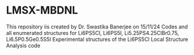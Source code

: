 # LMSX-MBDNL
This repository iis created by Dr. Swastika Banerjee on 15/11/24
Codes and all enumerated structures for Li6PS5Cl, Li6PS5I, Li5.25PS4.25ClBr0.75, Li6.5P0.5Ge0.5S5I
Experimental structures of the Li6PS5Cl
Local Structure Analysis code
